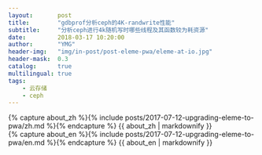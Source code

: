 ```yaml
---
layout:       post
title:        "gdbprof分析ceph的4K-randwrite性能"
subtitle:     "分析ceph进行4k随机写时哪些线程及其函数较为耗资源"
date:         2018-03-17 10:20:00
author:       "YMG"
header-img:   "img/in-post/post-eleme-pwa/eleme-at-io.jpg"
header-mask:  0.3
catalog:      true
multilingual: true
tags:
    - 云存储
    - ceph
---
```


<!-- Chinese Version -->
<div class="zh post-container">
    {% capture about_zh %}{% include posts/2017-07-12-upgrading-eleme-to-pwa/zh.md %}{% endcapture %}
    {{ about_zh | markdownify }}
</div>

<!-- English Version -->
<div class="en post-container">
    {% capture about_en %}{% include posts/2017-07-12-upgrading-eleme-to-pwa/en.md %}{% endcapture %}
    {{ about_en | markdownify }}
</div>
